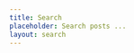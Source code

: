```yaml
---
title: Search
placeholder: Search posts ...
layout: search
---
```


[//]: # (todo: implement search)